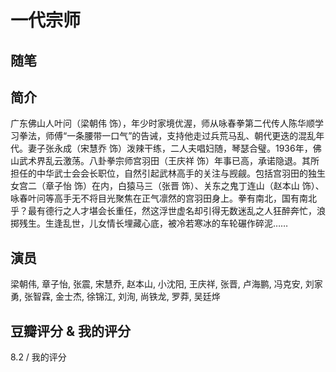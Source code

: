 # 一代宗师

## 随笔

## 简介

广东佛山人叶问（梁朝伟 饰），年少时家境优渥，师从咏春拳第二代传人陈华顺学习拳法，师傅“一条腰带一口气”的告诫，支持他走过兵荒马乱、朝代更迭的混乱年代。妻子张永成（宋慧乔 饰）泼辣干练，二人夫唱妇随，琴瑟合璧。1936年，佛山武术界乱云激荡。八卦拳宗师宫羽田（王庆祥 饰）年事已高，承诺隐退。其所担任的中华武士会会长职位，自然引起武林高手的关注与觊觎。包括宫羽田的独生女宫二（章子怡 饰）在内，白猿马三（张晋 饰）、关东之鬼丁连山（赵本山 饰）、咏春叶问等高手无不将目光聚焦在正气凛然的宫羽田身上。拳有南北，国有南北乎？最有德行之人才堪会长重任，然这浮世虚名却引得无数迷乱之人狂醉奔忙，浪掷残生。生逢乱世，儿女情长埋藏心底，被冷若寒冰的车轮碾作碎泥……

## 演员

梁朝伟, 章子怡, 张震, 宋慧乔, 赵本山, 小沈阳, 王庆祥, 张晋, 卢海鹏, 冯克安, 刘家勇, 张智霖, 金士杰, 徐锦江, 刘洵, 尚铁龙, 罗莽, 吴廷烨

## 豆瓣评分 & 我的评分

8.2 / 我的评分
